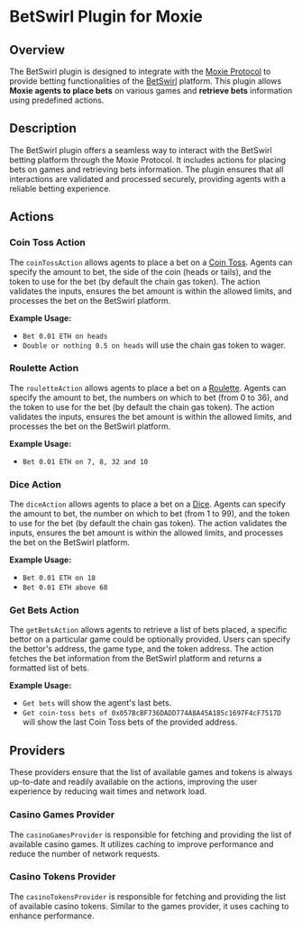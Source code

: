 # BetSwirl Plugin for Moxie

## Overview

The BetSwirl plugin is designed to integrate with the [Moxie Protocol](https://moxie.xyz) to provide betting functionalities of the [BetSwirl](https://www.betswirl.com) platform. This plugin allows **Moxie agents to place bets** on various games and **retrieve bets** information using predefined actions.

## Description

The BetSwirl plugin offers a seamless way to interact with the BetSwirl betting platform through the Moxie Protocol. It includes actions for placing bets on games and retrieving bets information. The plugin ensures that all interactions are validated and processed securely, providing agents with a reliable betting experience.

## Actions

### Coin Toss Action

The `coinTossAction` allows agents to place a bet on a [Coin Toss](https://www.betswirl.com/casino/coin-toss). Agents can specify the amount to bet, the side of the coin (heads or tails), and the token to use for the bet (by default the chain gas token). The action validates the inputs, ensures the bet amount is within the allowed limits, and processes the bet on the BetSwirl platform.

**Example Usage:**

- `Bet 0.01 ETH on heads`
- `Double or nothing 0.5 on heads` will use the chain gas token to wager.

### Roulette Action

The `rouletteAction` allows agents to place a bet on a [Roulette](https://www.betswirl.com/casino/roulette). Agents can specify the amount to bet, the numbers on which to bet (from 0 to 36), and the token to use for the bet (by default the chain gas token). The action validates the inputs, ensures the bet amount is within the allowed limits, and processes the bet on the BetSwirl platform.

**Example Usage:**

- `Bet 0.01 ETH on 7, 8, 32 and 10`

### Dice Action

The `diceAction` allows agents to place a bet on a [Dice](https://www.betswirl.com/casino/dice). Agents can specify the amount to bet, the number on which to bet (from 1 to 99), and the token to use for the bet (by default the chain gas token). The action validates the inputs, ensures the bet amount is within the allowed limits, and processes the bet on the BetSwirl platform.

**Example Usage:**

- `Bet 0.01 ETH on 18`
- `Bet 0.01 ETH above 68`

### Get Bets Action

The `getBetsAction` allows agents to retrieve a list of bets placed, a specific bettor on a particular game could be optionally provided. Users can specify the bettor's address, the game type, and the token address. The action fetches the bet information from the BetSwirl platform and returns a formatted list of bets.

**Example Usage:**
- `Get bets` will show the agent's last bets.
- `Get coin-toss bets of 0x057BcBF736DADD774A8A45A185c1697F4cF7517D` will show the last Coin Toss bets of the provided address.

## Providers

These providers ensure that the list of available games and tokens is always up-to-date and readily available on the actions, improving the user experience by reducing wait times and network load.

### Casino Games Provider

The `casinoGamesProvider` is responsible for fetching and providing the list of available casino games. It utilizes caching to improve performance and reduce the number of network requests.

### Casino Tokens Provider

The `casinoTokensProvider` is responsible for fetching and providing the list of available casino tokens. Similar to the games provider, it uses caching to enhance performance.
